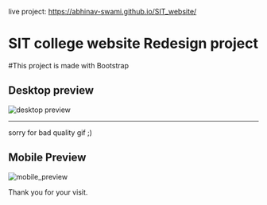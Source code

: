 live project: https://abhinav-swami.github.io/SIT_website/

# SIT college website Redesign project
 #This project is made with Bootstrap
## Desktop preview
 
![desktop preview](https://github.com/abhinav-swami/SIT_website_redesign/blob/master/readme-data/Hnet-image.gif) 

---

sorry for bad quality gif ;) 
## Mobile Preview
![mobile_preview](https://github.com/abhinav-swami/SIT_website_redesign/blob/master/readme-data/mob-preview.gif)

Thank you for your visit.



